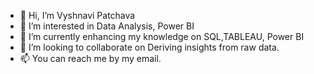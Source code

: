 - 👋 Hi, I’m Vyshnavi Patchava
- 👀 I’m interested in Data Analysis, Power BI
- 🌱 I’m currently enhancing my knowledge on SQL,TABLEAU, Power BI
- 💞️ I’m looking to collaborate on Deriving insights from raw data.
- 📫 You can reach me by my email.

<!---
ysh-pyth/ysh-pyth is a ✨ special ✨ repository because its `README.md` (this file) appears on your GitHub profile.
You can click the Preview link to take a look at your changes.
--->
